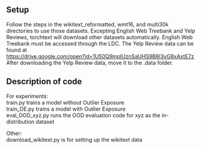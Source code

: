 ## Setup
Follow the steps in the wikitext_reformatted, wmt16, and multi30k directories to use those datasets. Excepting English Web Treebank and Yelp Reviews, torchtext will download other datasets automatically. English Web Treebank must be accessed through the LDC. The Yelp Review data can be found at  
https://drive.google.com/open?id=1U50Q9jnpIUznSaUHS9B8I3vG8xAxtE7z  
After downloading the Yelp Review data, move it to the .data folder.

## Description of code
For experiments:  
train.py trains a model without Outlier Exposure  
train_OE.py trains a model with Outlier Exposure  
eval_OOD_xyz.py runs the OOD evaluation code for xyz as the in-distribution dataset  
  
Other:  
download_wikitext.py is for setting up the wikitext data  
